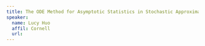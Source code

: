 ```yaml
---
title: The ODE Method for Asymptotic Statistics in Stochastic Approximation and Reinforcement Learning
speaker:
  name: Lucy Huo
  affil: Cornell
  url: 
---
```

